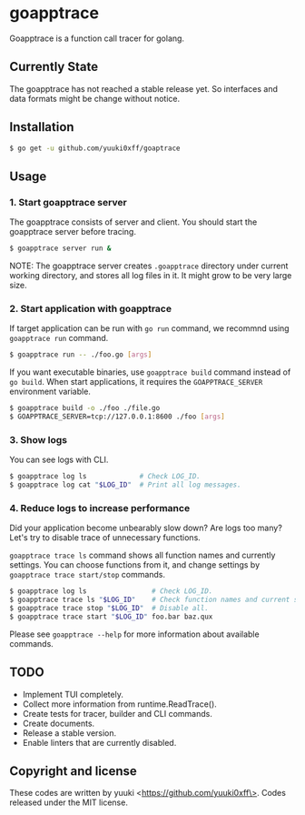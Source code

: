 # goapptrace
Goapptrace is a function call tracer for golang.

## Currently State
The goapptrace has not reached a stable release yet.
So interfaces and data formats might be change without notice.

## Installation
```bash
$ go get -u github.com/yuuki0xff/goaptrace
```

## Usage
### 1. Start goapptrace server
The goapptrace consists of server and client. You should start the goapptrace server before tracing.
```bash
$ goapptrace server run &
```
NOTE: The goapptrace server creates `.goapptrace` directory under current working directory, and stores all log files in it.
It might grow to be very large size.

### 2. Start application with goapptrace
If target application can be run with `go run` command, we recommnd using `goapptrace run` command.
```bash
$ goapptrace run -- ./foo.go [args]
```

If you want executable binaries, use `goapptrace build` command instead of `go build`.
When start applications, it requires the `GOAPPTRACE_SERVER` environment variable.
```bash
$ goapptrace build -o ./foo ./file.go
$ GOAPPTRACE_SERVER=tcp://127.0.0.1:8600 ./foo [args]
```

### 3. Show logs
You can see logs with CLI.
```bash
$ goapptrace log ls             # Check LOG_ID.
$ goapptrace log cat "$LOG_ID"  # Print all log messages.
```

### 4. Reduce logs to increase performance
Did your application become unbearably slow down? Are logs too many?
Let's try to disable trace of unnecessary functions.

`goapptrace trace ls` command shows all function names and currently settings.
You can choose functions from it, and change settings by `goapptrace trace start/stop` commands.

```bash
$ goapptrace log ls                # Check LOG_ID.
$ goapptrace trace ls "$LOG_ID"    # Check function names and current status.
$ goapptrace trace stop "$LOG_ID"  # Disable all.
$ goapptrace trace start "$LOG_ID" foo.bar baz.qux
```
Please see `goapptrace --help` for more information about available commands.

## TODO
* Implement TUI completely.
* Collect more information from runtime.ReadTrace().
* Create tests for tracer, builder and CLI commands.
* Create documents.
* Release a stable version.
* Enable linters that are currently disabled.

## Copyright and license
These codes are written by yuuki \<https://github.com/yuuki0xff\>.
Codes released under the MIT license.  
